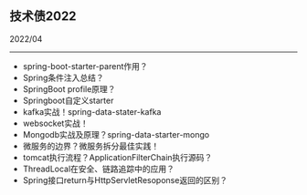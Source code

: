 ## 技术债2022

2022/04

------

- spring-boot-starter-parent作用？
- Spring条件注入总结？
- SpringBoot profile原理？
- Springboot自定义starter
- kafka实战！spring-data-stater-kafka
- websocket实战！
- Mongodb实战及原理？spring-data-starter-mongo
- 微服务的边界？微服务拆分最佳实践！
- tomcat执行流程？ApplicationFilterChain执行源码？
- ThreadLocal在安全、链路追踪中的应用？
- Spring接口return与HttpServletResoponse返回的区别？



